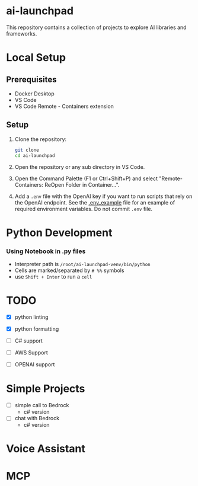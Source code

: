 # ai-launchpad
This repository contains a collection of projects to explore AI libraries and frameworks. 

# Local Setup
## Prerequisites
- Docker Desktop
- VS Code
- VS Code Remote - Containers extension


## Setup
1. Clone the repository:
    ```bash
    git clone
    cd ai-launchpad
    ```
2. Open the repository or any sub directory in VS Code.

3. Open the Command Palette (F1 or Ctrl+Shift+P) and select "Remote-Containers: ReOpen Folder in Container...".

4. Add a `.env` file with the OpenAI key if you want to run scripts that rely on the OpenAI endpoint.
See the [.env_example](./.env_example) file for an example of required environment variables.
Do not commit `.env` file.


# Python Development

### Using Notebook in .py files
- Interpreter path is `/root/ai-launchpad-venv/bin/python`
- Cells are marked/separated by `# %%` symbols
- use `Shift + Enter` to run a `cell`




# TODO
- [x] python linting
- [x] python formatting
- [ ] C# support
- [ ] AWS Support
- [ ] OPENAI support


# Simple Projects
- [ ] simple call to Bedrock
  - c# version
- [ ] chat with Bedrock
  - c# version


# Voice Assistant




# MCP
